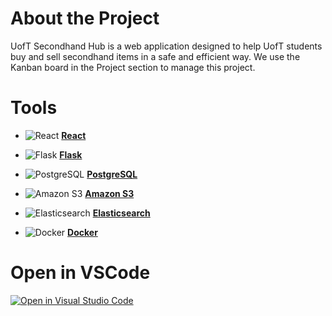 # About the Project

UofT Secondhand Hub is a web application designed to help UofT students buy and sell secondhand items in a safe and efficient way. We use the Kanban board in the Project section to manage this project.

# Tools

- ![React](https://img.shields.io/badge/React-61DAFB?style=flat-square&logo=react&logoColor=white) [**React**](https://reactjs.org/)

- ![Flask](https://img.shields.io/badge/Flask-000000?style=flat-square&logo=flask&logoColor=white) [**Flask**](https://flask.palletsprojects.com/)

- ![PostgreSQL](https://img.shields.io/badge/PostgreSQL-336791?style=flat-square&logo=postgresql&logoColor=white) [**PostgreSQL**](https://www.postgresql.org/)

- ![Amazon S3](https://img.shields.io/badge/Amazon%20S3-569A31?style=flat-square&logo=amazon-aws&logoColor=white) [**Amazon S3**](https://aws.amazon.com/s3/)

- ![Elasticsearch](https://img.shields.io/badge/Elasticsearch-005571?style=flat-square&logo=elasticsearch&logoColor=white) [**Elasticsearch**](https://www.elastic.co/elasticsearch/)

- ![Docker](https://img.shields.io/badge/Docker-2496ED?style=flat-square&logo=docker&logoColor=white) [**Docker**](https://www.docker.com/)


# Open in VSCode

[![Open in Visual Studio Code](https://classroom.github.com/assets/open-in-vscode-2e0aaae1b6195c2367325f4f02e2d04e9abb55f0b24a779b69b11b9e10269abc.svg)](https://classroom.github.com/online_ide?assignment_repo_id=15928732&assignment_repo_type=AssignmentRepo)
